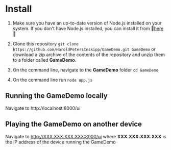Install
========
1. Make sure you have an up-to-date version of Node.js installed on your system. If you don't have Node.js installed, you can install it from :file_folder:[here](http://nodejs.org/):file_folder:

1. Clone this repository ```git clone https://github.com/HaroldPetersInskipp/GameDemo.git GameDemo```
or download a zip archive of the contents of the repository and unzip them to a folder called **GameDemo**.

1. On the command line, navigate to the **GameDemo** folder ```cd GameDemo```

1. On the command line run ```node app.js```

## Running the GameDemo locally
Navigate to http://localhost:8000/ui

## Playing the GameDemo on another device
Navigate to http://XXX.XXX.XXX.XXX:8000/ui where **XXX.XXX.XXX.XXX** is the IP address of the device running the GameDemo

